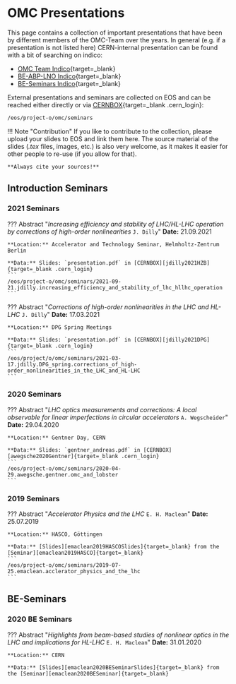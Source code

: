 # OMC Presentations

This page contains a collection of important presentations that have been by different members of the OMC-Team over the years.
In general (e.g. if a presentation is not listed here) CERN-internal presentation can be found with a bit of searching on indico:

* [OMC Team Indico][omc_indico]{target=_blank}
* [BE-ABP-LNO Indico][lno_indico]{target=_blank}
* [BE-Seminars Indico][be_seminars_indico]{target=_blank}

External presentations and seminars are collected on EOS and can be reached either directly or via [CERNBOX][cernbox_seminars]{target=_blank .cern_login}:

```bash
/eos/project-o/omc/seminars
```

!!! Note "Contribution"
    If you like to contribute to the collection, please upload your slides to EOS and link them here.
    The source material of the slides (*.tex* files, images, etc.) is also very welcome, as it makes
    it easier for other people to re-use (if you allow for that).

    **Always cite your sources!**

## Introduction Seminars

### 2021 Seminars

??? Abstract "*Increasing efficiency and stability of LHC/HL-LHC operation by corrections of high-order nonlinearities* `J. Dilly`"
    **Date:** 21.09.2021

    **Location:** Accelerator and Technology Seminar, Helmholtz-Zentrum Berlin

    **Data:** Slides: `presentation.pdf` in [CERNBOX][jdilly2021HZB]{target=_blank .cern_login}
    ```
    /eos/project-o/omc/seminars/2021-09-21.jdilly.increasing_efficiency_and_stability_of_lhc_hllhc_operation
    ```

??? Abstract "*Corrections of high-order nonlinearities in the LHC and HL-LHC* `J. Dilly`"
    **Date:** 17.03.2021

    **Location:** DPG Spring Meetings

    **Data:** Slides: `presentation.pdf` in [CERNBOX][jdilly2021DPG]{target=_blank .cern_login}
    ```
    /eos/project/o/omc/seminars/2021-03-17.jdilly.DPG_spring.corrections_of_high-order_nonlinearities_in_the_LHC_and_HL-LHC
    ```

### 2020 Seminars

??? Abstract "*LHC optics measurements and corrections: A local observable for linear imperfections in circular accelerators* `A. Wegscheider`"
    **Date:** 29.04.2020

    **Location:** Gentner Day, CERN

    **Data:** Slides: `gentner_andreas.pdf` in [CERNBOX][awegsche2020Gentner]{target=_blank .cern_login}
    ```
    /eos/project-o/omc/seminars/2020-04-29.awegsche.gentner.omc_and_lobster
    ```

### 2019 Seminars

??? Abstract "*Accelerator Physics and the LHC* `E. H. Maclean`"
    **Date:** 25.07.2019

    **Location:** HASCO, Göttingen

    **Data:** [Slides][emaclean2019HASCOSlides]{target=_blank} from the [Seminar][emaclean2019HASCO]{target=_blank}
    ```
    /eos/project-o/omc/seminars/2019-07-25.emaclean.acclerator_physics_and_the_lhc
    ```

## BE-Seminars

### 2020 BE Seminars

??? Abstract "*Highlights from beam-based studies of nonlinear optics in the LHC and implications for HL-LHC* `E. H. Maclean`"
    **Date:** 31.01.2020

    **Location:** CERN

    **Data:** [Slides][emaclean2020BESeminarSlides]{target=_blank} from the [Seminar][emaclean2020BESeminar]{target=_blank}

[omc_indico]: https://indico.cern.ch/category/5986/
[lno_indico]: https://indico.cern.ch/category/13266/
[be_seminars_indico]: https://indico.cern.ch/category/7501/
[cernbox_seminars]: https://cernbox.cern.ch/index.php/apps/files/?dir=/__myprojects/omc/seminars&

[jdilly2021HZB]: https://cernbox.cern.ch/index.php/apps/files/?dir=/__myprojects/omc/seminars/2021-09-21.jdilly.increasing_efficiency_and_stability_of_lhc_hllhc_operation
[jdilly2021DPG]: https://cernbox.cern.ch/index.php/apps/files/?dir=/__myprojects/omc/seminars/2021-03-17.jdilly.DPG_spring.corrections_of_high-order_nonlinearities_in_the_LHC_and_HL-LHC
[awegsche2020Gentner]: https://cernbox.cern.ch/index.php/apps/files/?dir=/__myprojects/omc/seminars/2020-04-29.awegsche.gentner.omc_and_lobster
[emaclean2019HASCO]: https://indico.cern.ch/event/788195/contributions/3364867/
[emaclean2019HASCOSlides]: https://indico.cern.ch/event/788195/contributions/3364867/attachments/1886006/3109100/2019_07_25_HASCO_lcomp.pdf

[emaclean2020BESeminar]: https://indico.cern.ch/event/884074/
[emaclean2020BESeminarSlides]: https://indico.cern.ch/event/884074/attachments/1979381/3295542/BEseminar.pptx
